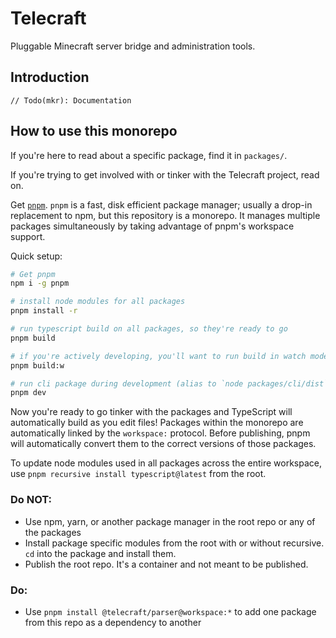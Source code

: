 # Telecraft

Pluggable Minecraft server bridge and administration tools.

## Introduction

`// Todo(mkr): Documentation`

## How to use this monorepo

If you're here to read about a specific package, find it in `packages/`.

If you're trying to get involved with or tinker with the Telecraft project, read on.

Get [`pnpm`](https://pnpm.js.org/en/installation). `pnpm` is a fast, disk efficient package manager; usually a drop-in replacement to npm, but this repository is a monorepo. It manages multiple packages simultaneously by taking advantage of pnpm's workspace support.

Quick setup:

```bash
# Get pnpm
npm i -g pnpm

# install node modules for all packages
pnpm install -r

# run typescript build on all packages, so they're ready to go
pnpm build

# if you're actively developing, you'll want to run build in watch mode
pnpm build:w

# run cli package during development (alias to `node packages/cli/dist`)
pnpm dev
```

Now you're ready to go tinker with the packages and TypeScript will automatically build as you edit files! Packages within the monorepo are automatically linked by the `workspace:` protocol. Before publishing, pnpm will automatically convert them to the correct versions of those packages.

To update node modules used in all packages across the entire workspace, use `pnpm recursive install typescript@latest` from the root.

### Do NOT:

- Use npm, yarn, or another package manager in the root repo or any of the packages
- Install package specific modules from the root with or without recursive. `cd` into the package and install them.
- Publish the root repo. It's a container and not meant to be published.

### Do:

- Use `pnpm install @telecraft/parser@workspace:*` to add one package from this repo as a dependency to another
